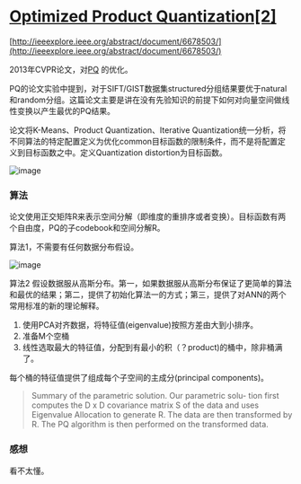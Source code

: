 # [Optimized Product Quantization[2]](https://github.com/egolearner/paper-note/issues/20)

[http://ieeexplore.ieee.org/abstract/document/6678503/](http://ieeexplore.ieee.org/abstract/document/6678503/)

2013年CVPR论文，对[PQ](19) 的优化。

PQ的论文实验中提到，对于SIFT/GIST数据集structured分组结果要优于natural和random分组。这篇论文主要是讲在没有先验知识的前提下如何对向量空间做线性变换以产生最优的PQ结果。

论文将K-Means、Product Quantization、Iterative Quantization统一分析，将不同算法的特定配置定义为优化common目标函数的限制条件，而不是将配置定义到目标函数之中。定义Quantization distortion为目标函数。

![image](https://user-images.githubusercontent.com/45122959/99188857-21792880-2799-11eb-9b6b-b8a7358aa03e.png)

### 算法

论文使用正交矩阵R来表示空间分解（即维度的重排序或者变换）。目标函数有两个自由度，PQ的子codebook和空间分解R。

算法1，不需要有任何数据分布假设。

![image](https://user-images.githubusercontent.com/45122959/99188861-2807a000-2799-11eb-8b38-ea0cef0124cc.png)

算法2 假设数据服从高斯分布。第一，如果数据服从高斯分布保证了更简单的算法和最优的结果；第二，提供了初始化算法一的方式；第三，提供了对ANN的两个常用标准的新的理论解释。

1. 使用PCA对齐数据，将特征值(eigenvalue)按照方差由大到小排序。
2. 准备M个空桶
3. 线性选取最大的特征值，分配到有最小的积（？product)的桶中，除非桶满了。

每个桶的特征值提供了组成每个子空间的主成分(principal components)。

> Summary of the parametric solution. Our parametric solu- tion first computes the D x D covariance matrix S of the data and uses Eigenvalue Allocation to generate R. The data are then transformed by R. The PQ algorithm is then performed on the transformed data.

### 感想

看不太懂。